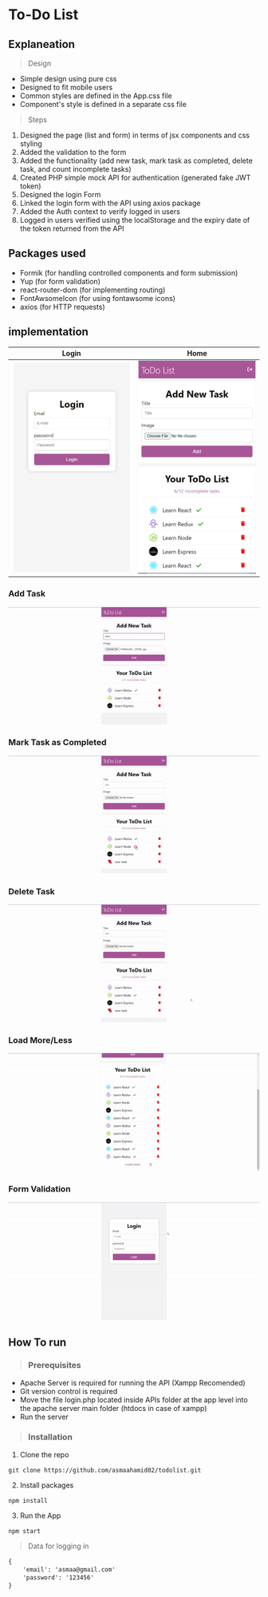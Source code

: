 # To-Do List

## Explaneation
>Design
  - Simple design using pure css
  - Designed to fit mobile users
  - Common styles are defined in the App.css file
  - Component's style is defined in a separate css file

>Steps
  1. Designed the page (list and form) in terms of jsx components and css styling
  2. Added the validation to the form
  3. Added the functionality (add new task, mark task as completed, delete task, and count incomplete tasks)  
  4. Created PHP simple mock API for authentication (generated fake JWT token)
  5. Designed the login Form
  6. Linked the login form with the API using axios package
  7. Added the Auth context to verify logged in users
  8. Logged in users verified using the localStorage and the expiry date of the token returned from the API

## Packages used  
- Formik (for handling controlled components and form submission)
- Yup (for form validation)
- react-router-dom (for implementing routing)
- FontAwsomeIcon (for using fontawsome icons)
- axios (for HTTP requests)

## implementation

| Login | Home |  
| ----------------------------------------- | ----------------------------------------- |
|<img src='./ReadmeAssets/images/login.PNG' />|<img src='./ReadmeAssets/images/home.PNG' />|

### Add Task
<img src='./ReadmeAssets/gifs/add.gif' />

### Mark Task as Completed
<img src='./ReadmeAssets/gifs/mark.gif' />

### Delete Task
<img src='./ReadmeAssets/gifs/delete.gif' />

### Load More/Less
<img src='./ReadmeAssets/gifs/load.gif' />

### Form Validation
<img src='./ReadmeAssets/gifs/form-validation.gif' />

<br />

## How To run
> ### Prerequisites
- Apache Server is required for running the API (Xampp Recomended)
- Git version control is required
- Move the file login.php located inside APIs folder at the app level into the apache server main folder (htdocs in case of xampp)
- Run the server

> ### Installation
1. Clone the repo
```
git clone https://github.com/asmaahamid02/todolist.git
```

2. Install packages
```
npm install
```

3. Run the App
```
npm start
```

> Data for logging in
```
{
    'email': 'asmaa@gmail.com'
    'password': '123456'
}
```


